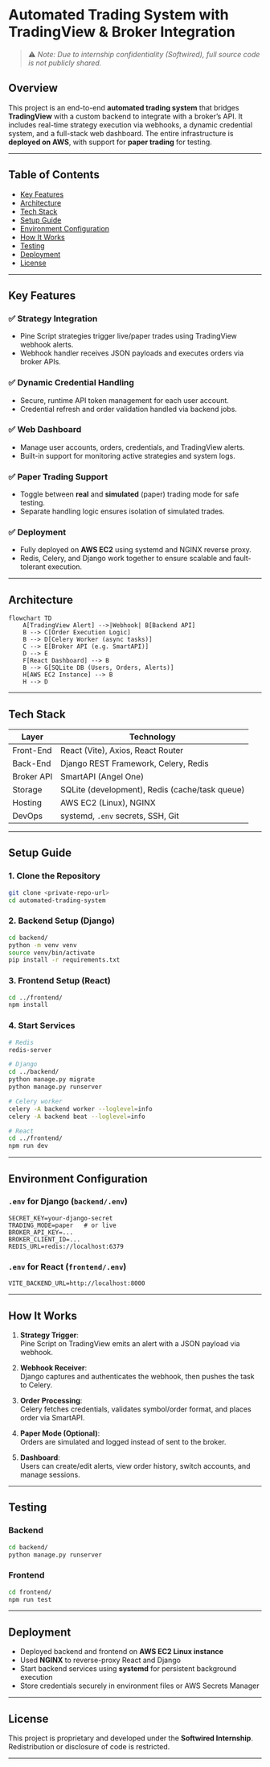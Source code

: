 # Automated Trading System with TradingView & Broker Integration

> ⚠️ *Note: Due to internship confidentiality (Softwired), full source code is not publicly shared.*

## Overview

This project is an end-to-end **automated trading system** that bridges **TradingView** with a custom backend to integrate with a broker’s API. It includes real-time strategy execution via webhooks, a dynamic credential system, and a full-stack web dashboard. The entire infrastructure is **deployed on AWS**, with support for **paper trading** for testing.

---

## Table of Contents

- [Key Features](#key-features)  
- [Architecture](#architecture)  
- [Tech Stack](#tech-stack)  
- [Setup Guide](#setup-guide)  
- [Environment Configuration](#environment-configuration)  
- [How It Works](#how-it-works)  
- [Testing](#testing)  
- [Deployment](#deployment)  
- [License](#license)

---

## Key Features

### ✅ Strategy Integration
- Pine Script strategies trigger live/paper trades using TradingView webhook alerts.
- Webhook handler receives JSON payloads and executes orders via broker APIs.

### ✅ Dynamic Credential Handling
- Secure, runtime API token management for each user account.
- Credential refresh and order validation handled via backend jobs.

### ✅ Web Dashboard
- Manage user accounts, orders, credentials, and TradingView alerts.
- Built-in support for monitoring active strategies and system logs.

### ✅ Paper Trading Support
- Toggle between **real** and **simulated** (paper) trading mode for safe testing.
- Separate handling logic ensures isolation of simulated trades.

### ✅ Deployment
- Fully deployed on **AWS EC2** using systemd and NGINX reverse proxy.
- Redis, Celery, and Django work together to ensure scalable and fault-tolerant execution.

---

## Architecture

```
flowchart TD
    A[TradingView Alert] -->|Webhook| B[Backend API]
    B --> C[Order Execution Logic]
    B --> D[Celery Worker (async tasks)]
    C --> E[Broker API (e.g. SmartAPI)]
    D --> E
    F[React Dashboard] --> B
    B --> G[SQLite DB (Users, Orders, Alerts)]
    H[AWS EC2 Instance] --> B
    H --> D
```

---

## Tech Stack

| Layer          | Technology                     |
|----------------|---------------------------------|
| Front-End      | React (Vite), Axios, React Router |
| Back-End       | Django REST Framework, Celery, Redis |
| Broker API     | SmartAPI (Angel One)             |
| Storage        | SQLite (development), Redis (cache/task queue) |
| Hosting        | AWS EC2 (Linux), NGINX           |
| DevOps         | systemd, `.env` secrets, SSH, Git |

---

## Setup Guide

### 1. Clone the Repository
```bash
git clone <private-repo-url>
cd automated-trading-system
```

### 2. Backend Setup (Django)
```bash
cd backend/
python -m venv venv
source venv/bin/activate
pip install -r requirements.txt
```

### 3. Frontend Setup (React)
```bash
cd ../frontend/
npm install
```

### 4. Start Services
```bash
# Redis
redis-server

# Django
cd ../backend/
python manage.py migrate
python manage.py runserver

# Celery worker
celery -A backend worker --loglevel=info
celery -A backend beat --loglevel=info

# React
cd ../frontend/
npm run dev
```

---

## Environment Configuration

### `.env` for Django (`backend/.env`)
```dotenv
SECRET_KEY=your-django-secret
TRADING_MODE=paper   # or live
BROKER_API_KEY=...
BROKER_CLIENT_ID=...
REDIS_URL=redis://localhost:6379
```

### `.env` for React (`frontend/.env`)
```dotenv
VITE_BACKEND_URL=http://localhost:8000
```

---

## How It Works

1. **Strategy Trigger**:  
   Pine Script on TradingView emits an alert with a JSON payload via webhook.

2. **Webhook Receiver**:  
   Django captures and authenticates the webhook, then pushes the task to Celery.

3. **Order Processing**:  
   Celery fetches credentials, validates symbol/order format, and places order via SmartAPI.

4. **Paper Mode (Optional)**:  
   Orders are simulated and logged instead of sent to the broker.

5. **Dashboard**:  
   Users can create/edit alerts, view order history, switch accounts, and manage sessions.

---

## Testing

### Backend
```bash
cd backend/
python manage.py runserver
```

### Frontend
```bash
cd frontend/
npm run test
```

---

## Deployment

- Deployed backend and frontend on **AWS EC2 Linux instance**
- Used **NGINX** to reverse-proxy React and Django
- Start backend services using **systemd** for persistent background execution
- Store credentials securely in environment files or AWS Secrets Manager

---

## License

This project is proprietary and developed under the **Softwired Internship**. Redistribution or disclosure of code is restricted.

---
